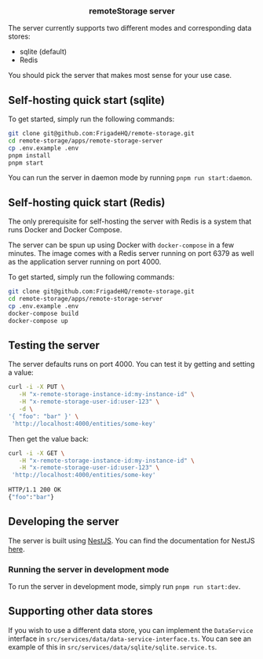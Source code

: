 <H3 align="center"><strong>remoteStorage server</strong></H3>

The server currently supports two different modes and corresponding data stores:
- sqlite (default)
- Redis

You should pick the server that makes most sense for your use case. 


## Self-hosting quick start (sqlite)

To get started, simply run the following commands:

```bash
git clone git@github.com:FrigadeHQ/remote-storage.git
cd remote-storage/apps/remote-storage-server
cp .env.example .env
pnpm install
pnpm start
```
You can run the server in daemon mode by running `pnpm run start:daemon`.

## Self-hosting quick start (Redis)

The only prerequisite for self-hosting the server with Redis is a system that runs Docker and Docker Compose.

The server can be spun up using Docker with `docker-compose` in a few minutes. The image comes with a Redis server running on port 6379 as well as the application server running on port 4000.

To get started, simply run the following commands:

```bash
git clone git@github.com:FrigadeHQ/remote-storage.git
cd remote-storage/apps/remote-storage-server
cp .env.example .env
docker-compose build
docker-compose up
```

## Testing the server
The server defaults runs on port 4000. You can test it by getting and setting a value:

```bash
curl -i -X PUT \
   -H "x-remote-storage-instance-id:my-instance-id" \
   -H "x-remote-storage-user-id:user-123" \
   -d \
'{ "foo": "bar" }' \
 'http://localhost:4000/entities/some-key'
```

Then get the value back:

```bash
curl -i -X GET \
   -H "x-remote-storage-instance-id:my-instance-id" \
   -H "x-remote-storage-user-id:user-123" \
 'http://localhost:4000/entities/some-key'
 
HTTP/1.1 200 OK
{"foo":"bar"}
```

## Developing the server

The server is built using [NestJS](https://nestjs.com/). You can find the documentation for NestJS [here](https://docs.nestjs.com/).

### Running the server in development mode

To run the server in development mode, simply run `pnpm run start:dev`.

## Supporting other data stores

If you wish to use a different data store, you can implement the `DataService` interface in `src/services/data/data-service-interface.ts`.
You can see an example of this in `src/services/data/sqlite/sqlite.service.ts`.
